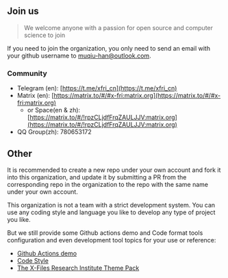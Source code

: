 ## Join us
> We welcome anyone with a passion for open source and computer science to join

If you need to join the organization, you only need to send an email with your github username to muqiu-han@outlook.com.

### Community
- Telegram (en): [https://t.me/xfri_cn](https://t.me/xfri_cn)
- Matrix (en): [https://matrix.to/#/#x-fri:matrix.org](https://matrix.to/#/#x-fri:matrix.org)
  - or Space(en & zh): [https://matrix.to/#/!rpzCLjdfFrqZAULJJV:matrix.org](https://matrix.to/#/!rpzCLjdfFrqZAULJJV:matrix.org)
- QQ Group(zh): 780653172

## Other

It is recommended to create a new repo under your own account and fork it into this organization, and update it by submitting a PR from the corresponding repo in the organization to the repo with the same name under your own account.

This organization is not a team with a strict development system. You can use any coding style and language you like to develop any type of project you like.

But we still provide some Github actions demo and Code format tools configuration and even development tool topics for your use or reference:

- [Github Actions demo](/actions)
- [Code Style](/codestyle)
- [The X-Files Research Institute Theme Pack](https://github.com/X-FRI/xfri-theme)